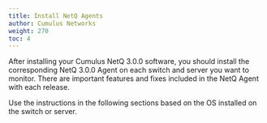 ```yaml
---
title: Install NetQ Agents
author: Cumulus Networks
weight: 270
toc: 4
---
```

After installing your Cumulus NetQ 3.0.0 software, you should install the corresponding NetQ 3.0.0 Agent on each switch and server you want to monitor. There are important features and fixes included in the NetQ Agent with each release.

Use the instructions in the following sections based on the OS installed on the switch or server.
